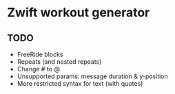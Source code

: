 # Zwift workout generator

## TODO

- FreeRide blocks
- Repeats (and nested repeats)
- Change # to @
- Unsupported params: message duration & y-position
- More restricted syntax for text (with quotes)
